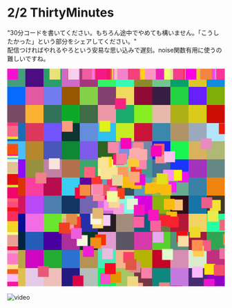 # 2/2 ThirtyMinutes
"30分コードを書いてください。もちろん途中でやめても構いません。「こうしたかった」という部分をシェアしてください。"  
配信つければやれるやろという安易な思い込みで遅刻。noise関数有用に使うの難しいですね。  

![image of ThirtyMinutes](./frame/0.png)  

![video](https://www.youtube.com/watch?v=qJOUB0eDzCs)